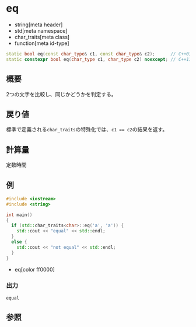 # eq
* string[meta header]
* std[meta namespace]
* char_traits[meta class]
* function[meta id-type]

```cpp
static bool eq(const char_type& c1, const char_type& c2);      // C++03
static constexpr bool eq(char_type c1, char_type c2) noexcept; // C++11
```

## 概要
2つの文字を比較し、同じかどうかを判定する。


## 戻り値
標準で定義される`char_traits`の特殊化では、`c1 == c2`の結果を返す。


## 計算量
定数時間


## 例
```cpp example
#include <iostream>
#include <string>

int main()
{
  if (std::char_traits<char>::eq('a', 'a')) {
    std::cout << "equal" << std::endl;
  }
  else {
    std::cout << "not equal" << std::endl;
  }
}
```
* eq[color ff0000]

### 出力
```
equal
```

## 参照

